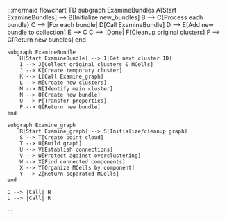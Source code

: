 :::mermaid
flowchart TD
    subgraph ExamineBundles
        A[Start ExamineBundles] --> B[Initialize new_bundles]
        B --> C{Process each bundle}
        C --> |For each bundle| D[Call ExamineBundle]
        D --> E[Add new bundle to collection]
        E --> C
        C --> |Done| F[Cleanup original clusters]
        F --> G[Return new bundles]
    end

    subgraph ExamineBundle
        H[Start ExamineBundle] --> I[Get next cluster ID]
        I --> J[Collect original clusters & MCells]
        J --> K[Create temporary cluster]
        K --> L[Call Examine_graph]
        L --> M[Create new clusters]
        M --> N[Identify main cluster]
        N --> O[Create new bundle]
        O --> P[Transfer properties]
        P --> Q[Return new bundle]
    end

    subgraph Examine_graph
        R[Start Examine_graph] --> S[Initialize/cleanup graph]
        S --> T[Create point cloud]
        T --> U[Build graph]
        U --> V[Establish connections]
        V --> W[Protect against overclustering]
        W --> X[Find connected components]
        X --> Y[Organize MCells by component]
        Y --> Z[Return separated MCells]
    end

    C --> |Call| H
    L --> |Call| R
:::